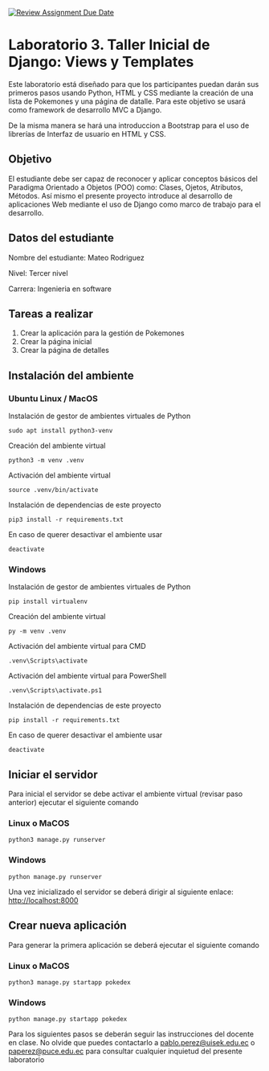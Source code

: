 [![Review Assignment Due Date](https://classroom.github.com/assets/deadline-readme-button-22041afd0340ce965d47ae6ef1cefeee28c7c493a6346c4f15d667ab976d596c.svg)](https://classroom.github.com/a/ZX-6P5w0)
# Laboratorio 3. Taller Inicial de Django: Views y Templates

Este laboratorio está diseñado para que los participantes puedan darán sus primeros pasos usando Python, HTML y CSS mediante la creación de una lista de Pokemones y una página de datalle. Para este objetivo se usará como framework de desarrollo MVC a Django.

De la misma manera se hará una introduccion a Bootstrap para el uso de librerías de Interfaz de usuario en HTML y CSS.

## Objetivo
El estudiante debe ser capaz de reconocer y aplicar conceptos básicos del Paradigma Orientado a Objetos (POO) como: Clases, Ojetos, Atributos, Métodos. Así mismo el presente proyecto introduce al desarrollo de aplicaciones Web mediante el uso de Django como marco de trabajo para el desarrollo.

## Datos del estudiante
Nombre del estudiante: Mateo Rodriguez

Nivel: Tercer nivel 

Carrera: Ingenieria en software

## Tareas a realizar
1. Crear la aplicación para la gestión de Pokemones
2. Crear la página inicial
3. Crear la página de detalles

## Instalación del ambiente
### Ubuntu Linux / MacOS
Instalación de gestor de ambientes virtuales de Python
~~~
sudo apt install python3-venv
~~~
Creación del ambiente virtual
~~~
python3 -m venv .venv
~~~
Activación del ambiente virtual
~~~
source .venv/bin/activate
~~~
Instalación de dependencias de este proyecto
~~~
pip3 install -r requirements.txt
~~~
En caso de querer desactivar el ambiente usar
~~~
deactivate
~~~
### Windows
Instalación de gestor de ambientes virtuales de Python
~~~
pip install virtualenv
~~~
Creación del ambiente virtual
~~~
py -m venv .venv
~~~
Activación del ambiente virtual para CMD
~~~
.venv\Scripts\activate
~~~
Activación del ambiente virtual para PowerShell
~~~
.venv\Scripts\activate.ps1
~~~
Instalación de dependencias de este proyecto
~~~
pip install -r requirements.txt
~~~
En caso de querer desactivar el ambiente usar
~~~
deactivate
~~~

## Iniciar el servidor

Para inicial el servidor se debe activar el ambiente virtual (revisar paso anterior) ejecutar el siguiente comando

### Linux o MaCOS
~~~
python3 manage.py runserver
~~~
### Windows
~~~
python manage.py runserver
~~~

Una vez inicializado el servidor se deberá dirigir al siguiente enlace: <http://localhost:8000>

## Crear nueva aplicación

Para generar la primera aplicación se deberá ejecutar el siguiente comando

### Linux o MaCOS
~~~
python3 manage.py startapp pokedex
~~~
### Windows
~~~
python manage.py startapp pokedex
~~~

Para los siguientes pasos se deberán seguir las instrucciones del docente en clase. No olvide que puedes contactarlo a <pablo.perez@uisek.edu.ec> o <paperez@puce.edu.ec> para consultar cualquier inquietud del presente laboratorio
